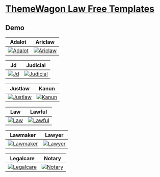 # [ThemeWagon Law Free Templates](https://themewagon.com)

## Demo
| Adalot                                                                                                           | Ariclaw                                                                                                             |
|------------------------------------------------------------------------------------------------------------------|---------------------------------------------------------------------------------------------------------------------|
| [![Adalot](https://template.xtramile.id/TWL/zSupportImages/adalot.png)](https://template.xtramile.id/TWL/Adalot) | [![Ariclaw](https://template.xtramile.id/TWL/zSupportImages/ariclaw.png)](https://template.xtramile.id/TWL/Ariclaw) |

| Jd                                                                                                   | Judicial                                                                                                               |
|------------------------------------------------------------------------------------------------------|------------------------------------------------------------------------------------------------------------------------|
| [![Jd](https://template.xtramile.id/TWL/zSupportImages/jd.png)](https://template.xtramile.id/TWL/Jd) | [![Judicial](https://template.xtramile.id/TWL/zSupportImages/judicial.png)](https://template.xtramile.id/TWL/Judicial) |

| Justlaw                                                                                                             | Kanun                                                                                                         |
|---------------------------------------------------------------------------------------------------------------------|---------------------------------------------------------------------------------------------------------------|
| [![Justlaw](https://template.xtramile.id/TWL/zSupportImages/justlaw.png)](https://template.xtramile.id/TWL/Justlaw) | [![Kanun](https://template.xtramile.id/TWL/zSupportImages/kanun.png)](https://template.xtramile.id/TWL/Kanun) |

| Law                                                                                                     | Lawful                                                                                                           |
|---------------------------------------------------------------------------------------------------------|------------------------------------------------------------------------------------------------------------------|
| [![Law](https://template.xtramile.id/TWL/zSupportImages/law.png)](https://template.xtramile.id/TWL/Law) | [![Lawful](https://template.xtramile.id/TWL/zSupportImages/lawful.png)](https://template.xtramile.id/TWL/Lawful) |

| Lawmaker                                                                                                               | Lawyer                                                                                                           |
|------------------------------------------------------------------------------------------------------------------------|------------------------------------------------------------------------------------------------------------------|
| [![Lawmaker](https://template.xtramile.id/TWL/zSupportImages/lawmaker.png)](https://template.xtramile.id/TWL/Lawmaker) | [![Lawyer](https://template.xtramile.id/TWL/zSupportImages/lawyer.png)](https://template.xtramile.id/TWL/Lawyer) |

| Legalcare                                                                                                                 | Notary                                                                                                           |
|---------------------------------------------------------------------------------------------------------------------------|------------------------------------------------------------------------------------------------------------------|
| [![Legalcare](https://template.xtramile.id/TWL/zSupportImages/legalcare.png)](https://template.xtramile.id/TWL/Legalcare) | [![Notary](https://template.xtramile.id/TWL/zSupportImages/notary.png)](https://template.xtramile.id/TWL/Notary) |